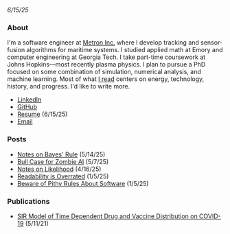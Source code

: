 <!-- trick pandoc to not wrapping date in a paragraph tag -->
<em>6/15/25</em>
<h3 id="about">About</h3>

I'm a software engineer at [Metron Inc.](https://metsci.com) where I develop tracking and sensor-fusion algorithms for maritime systems. I studied applied math at Emory and computer engineering at Georgia Tech. I take part-time coursework at Johns Hopkins—most recently plasma physics. I plan to pursue a PhD focused on some combination of simulation, numerical analysis, and machine learning. Most of what [I read](https://www.goodreads.com/user/show/184711854-laird-stewart) centers on energy, technology, history, and progress. I'd like to write more.

- [LinkedIn](https://linkedin.com/in/lairdstewart)
- [GitHub](https://github.com/lairdstewart)
- [Resume](resume.pdf) (6/15/25)
- [Email](mailto:me@lairdstewart.com)

### Posts
- [Notes on Bayes' Rule](bayes-rule.html) (5/14/25)
- [Bull Case for Zombie AI](zombie-ai-bull-case.html) (5/7/25)
- [Notes on Likelihood](likelihood.html) (4/16/25)
- [Readability is Overrated](readability-is-overrated.html) (1/5/25)
- [Beware of Pithy Rules About Software](beware-pithy-rules.html) (1/5/25)

### Publications
- [SIR Model of Time Dependent Drug and Vaccine Distribution on COVID-19](covid-sir-model.pdf) (5/11/21)

<!-- ### Quote Collection
> If today were the last day of my life, would I want to do what I'm about to do today? -->